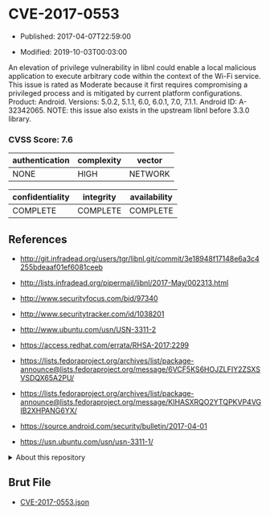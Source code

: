 # CVE-2017-0553

- Published: 2017-04-07T22:59:00

- Modified: 2019-10-03T00:03:00

An elevation of privilege vulnerability in libnl could enable a local malicious application to execute arbitrary code within the context of the Wi-Fi service. This issue is rated as Moderate because it first requires compromising a privileged process and is mitigated by current platform configurations. Product: Android. Versions: 5.0.2, 5.1.1, 6.0, 6.0.1, 7.0, 7.1.1. Android ID: A-32342065. NOTE: this issue also exists in the upstream libnl before 3.3.0 library.

### CVSS Score: **7.6**

| authentication | complexity | vector |
| --- | --- | --- |
| NONE | HIGH | NETWORK |

| confidentiality | integrity | availability |
| --- | --- | --- |
| COMPLETE | COMPLETE | COMPLETE |

## References

* http://git.infradead.org/users/tgr/libnl.git/commit/3e18948f17148e6a3c4255bdeaaf01ef6081ceeb

* http://lists.infradead.org/pipermail/libnl/2017-May/002313.html

* http://www.securityfocus.com/bid/97340

* http://www.securitytracker.com/id/1038201

* http://www.ubuntu.com/usn/USN-3311-2

* https://access.redhat.com/errata/RHSA-2017:2299

* https://lists.fedoraproject.org/archives/list/package-announce@lists.fedoraproject.org/message/6VCF5KS6HOJZLFIY2ZSXSVSDQX65A2PU/

* https://lists.fedoraproject.org/archives/list/package-announce@lists.fedoraproject.org/message/KIHASXRQO2YTQPKVP4VGIB2XHPANG6YX/

* https://source.android.com/security/bulletin/2017-04-01

* https://usn.ubuntu.com/usn/usn-3311-1/

<details>
<summary>About this repository</summary> 

  This repository is part of the project [Live Hack CVE](https://github.com/Live-Hack-CVE). Main website can be found [www.live-hack.org](https://www.live-hack.org) 
  
  Made by [Sn0wAlice](https://github.com/Sn0wAlice) for the people that care about security and need to have a feed of the latest CVEs. Hope you enjoy it, don't forget to star the repo and follow me on [Twitter](https://twitter.com/Sn0wAlice) and [Github](https://github.com/Sn0wAlice). And that is my [personnal website](https://www.alice-snow.me/)

  - [Home Page](https://github.com/Live-Hack-CVE)
  - [Framework](https://github.com/Live-Hack-CVE/cve-framework)
  - [CVE database](https://github.com/Live-Hack-CVE/full_database)
  - [Changelog](https://github.com/Live-Hack-CVE/Changelog)
</details>

## Brut File

* [CVE-2017-0553.json](https://raw.githubusercontent.com/Live-Hack-CVE/full_database/main/cves/2017/CVE-2017-0553.json)

